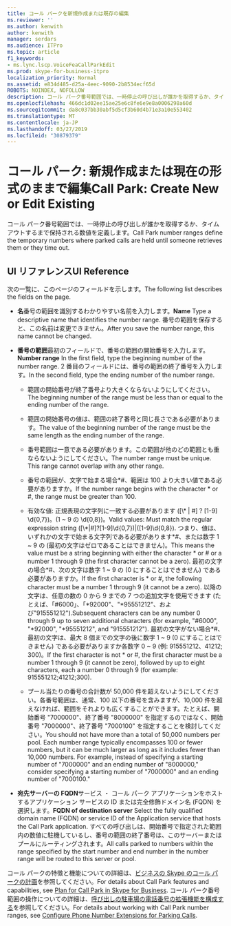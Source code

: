 ```yaml
---
title: コール パークを新規作成または既存の編集
ms.reviewer: ''
ms.author: kenwith
author: kenwith
manager: serdars
ms.audience: ITPro
ms.topic: article
f1_keywords:
- ms.lync.lscp.VoiceFeaCallParkEdit
ms.prod: skype-for-business-itpro
localization_priority: Normal
ms.assetid: e834d485-d25a-4eec-9090-2b8534ecf65d
ROBOTS: NOINDEX, NOFOLLOW
description: コール パーク番号範囲では、一時停止の呼び出しが誰かを取得するか、タイムアウトするまで保持される数値を定義します。
ms.openlocfilehash: 466dc1d02ee15ae25e6c8fe6e9e8a0006298a60d
ms.sourcegitcommit: da8c037bb30abf5d5cf3b60d4b71e3a10e553402
ms.translationtype: MT
ms.contentlocale: ja-JP
ms.lasthandoff: 03/27/2019
ms.locfileid: "30879379"
---
```

# <a name="call-park-create-new-or-edit-existing"></a><span data-ttu-id="8395a-103">コール パーク: 新規作成または現在の形式のままで編集</span><span class="sxs-lookup"><span data-stu-id="8395a-103">Call Park: Create New or Edit Existing</span></span>

<span data-ttu-id="8395a-104">コール パーク番号範囲では、一時停止の呼び出しが誰かを取得するか、タイムアウトするまで保持される数値を定義します。</span><span class="sxs-lookup"><span data-stu-id="8395a-104">Call Park number ranges define the temporary numbers where parked calls are held until someone retrieves them or they time out.</span></span>

## <a name="ui-reference"></a><span data-ttu-id="8395a-105">UI リファレンス</span><span class="sxs-lookup"><span data-stu-id="8395a-105">UI Reference</span></span>

<span data-ttu-id="8395a-106">次の一覧に、このページのフィールドを示します。</span><span class="sxs-lookup"><span data-stu-id="8395a-106">The following list describes the fields on the page.</span></span>

- <span data-ttu-id="8395a-107">**名**番号の範囲を識別するわかりやすい名前を入力します。</span><span class="sxs-lookup"><span data-stu-id="8395a-107">**Name** Type a descriptive name that identifies the number range.</span></span> <span data-ttu-id="8395a-108">番号の範囲を保存すると、この名前は変更できません。</span><span class="sxs-lookup"><span data-stu-id="8395a-108">After you save the number range, this name cannot be changed.</span></span>

- <span data-ttu-id="8395a-109">**番号の範囲**最初のフィールドで、番号の範囲の開始番号を入力します。</span><span class="sxs-lookup"><span data-stu-id="8395a-109">**Number range** In the first field, type the beginning number of the number range.</span></span> <span data-ttu-id="8395a-110">2 番目のフィールドには、番号の範囲の終了番号を入力します。</span><span class="sxs-lookup"><span data-stu-id="8395a-110">In the second field, type the ending number of the number range.</span></span>

  - <span data-ttu-id="8395a-111">範囲の開始番号が終了番号より大きくならないようにしてください。</span><span class="sxs-lookup"><span data-stu-id="8395a-111">The beginning number of the range must be less than or equal to the ending number of the range.</span></span>

  - <span data-ttu-id="8395a-112">範囲の開始番号の値は、範囲の終了番号と同じ長さである必要があります。</span><span class="sxs-lookup"><span data-stu-id="8395a-112">The value of the beginning number of the range must be the same length as the ending number of the range.</span></span>

  - <span data-ttu-id="8395a-p103">番号範囲は一意である必要があります。この範囲が他のどの範囲とも重ならないようにしてください。</span><span class="sxs-lookup"><span data-stu-id="8395a-p103">The number range must be unique. This range cannot overlap with any other range.</span></span>

  - <span data-ttu-id="8395a-115">番号の範囲が、文字で始まる場合\*#、範囲は 100 より大きい値である必要がありますか。</span><span class="sxs-lookup"><span data-stu-id="8395a-115">If the number range begins with the character \* or #, the range must be greater than 100.</span></span>

  - <span data-ttu-id="8395a-116">有効な値: 正規表現の文字列に一致する必要があります ([\\* | #] ? [1-9] \d{0,7})。(1 ~ 9 の \d{0,8})。</span><span class="sxs-lookup"><span data-stu-id="8395a-116">Valid values: Must match the regular expression string ([\\*|#]?[1-9]\d{0,7})|([1-9]\d{0,8}).</span></span> <span data-ttu-id="8395a-117">つまり、値は、いずれかの文字で始まる文字列である必要があります\*#、または数字 1 ~ 9 の (最初の文字はゼロであることはできません)。</span><span class="sxs-lookup"><span data-stu-id="8395a-117">This means the value must be a string beginning with either the character \* or # or a number 1 through 9 (the first character cannot be a zero).</span></span> <span data-ttu-id="8395a-118">最初の文字の場合\*#、次の文字は数字 1 ~ 9 の (0 にすることはできません) である必要がありますか。</span><span class="sxs-lookup"><span data-stu-id="8395a-118">If the first character is \* or #, the following character must be a number 1 through 9 (it cannot be a zero).</span></span> <span data-ttu-id="8395a-119">以降の文字は、任意の数の 0 から 9 までの 7 つの追加文字を使用できます (たとえば、「#6000」、「\*92000"、"\*95551212"、および"915551212").</span><span class="sxs-lookup"><span data-stu-id="8395a-119">Subsequent characters can be any number 0 through 9 up to seven additional characters (for example, "#6000", "\*92000", "\*95551212", and "915551212").</span></span> <span data-ttu-id="8395a-120">最初の文字がない場合\*#、最初の文字は、最大 8 個までの文字の後に数字 1 ~ 9 (0 にすることはできません) である必要がありますか各数字 0 ~ 9 (例: 915551212、41212; 300)。</span><span class="sxs-lookup"><span data-stu-id="8395a-120">If the first character is not \* or #, the first character must be a number 1 through 9 (it cannot be zero), followed by up to eight characters, each a number 0 through 9 (for example: 915551212;41212;300).</span></span>

  - <span data-ttu-id="8395a-p105">プール当たりの番号の合計数が 50,000 件を超えないようにしてください。各番号範囲は、通常、100 以下の番号を含みますが、10,000 件を超えなければ、範囲をそれよりも広くすることができます。たとえば、開始番号 "7000000"、終了番号 "8000000" を指定するのではなく、開始番号 "7000000"、終了番号 "7000100" を指定することを検討してください。</span><span class="sxs-lookup"><span data-stu-id="8395a-p105">You should not have more than a total of 50,000 numbers per pool. Each number range typically encompasses 100 or fewer numbers, but it can be much larger as long as it includes fewer than 10,000 numbers. For example, instead of specifying a starting number of "7000000" and an ending number of "8000000," consider specifying a starting number of "7000000" and an ending number of "7000100."</span></span>

- <span data-ttu-id="8395a-124">**宛先サーバーの FQDN**サービス ・ コール パーク アプリケーションをホストするアプリケーション サービスの ID または完全修飾ドメイン名 (FQDN) を選択します。</span><span class="sxs-lookup"><span data-stu-id="8395a-124">**FQDN of destination server** Select the fully qualified domain name (FQDN) or service ID of the Application service that hosts the Call Park application.</span></span> <span data-ttu-id="8395a-125">すべての呼び出しは、開始番号で指定された範囲内の数値に駐機しているし、番号の範囲の終了番号は、このサーバーまたはプールにルーティングされます。</span><span class="sxs-lookup"><span data-stu-id="8395a-125">All calls parked to numbers within the range specified by the start number and end number in the number range will be routed to this server or pool.</span></span>

<span data-ttu-id="8395a-126">コール パークの特徴と機能についての詳細は、[ビジネスの Skype のコール パークの計画](../../../plan-your-deployment/enterprise-voice-solution/call-park.md)を参照してください。</span><span class="sxs-lookup"><span data-stu-id="8395a-126">For details about Call Park features and capabilities, see [Plan for Call Park in Skype for Business](../../../plan-your-deployment/enterprise-voice-solution/call-park.md).</span></span> <span data-ttu-id="8395a-127">コール パーク番号範囲の操作についての詳細は、[呼び出しの駐車場の電話番号の拡張機能を構成する](https://technet.microsoft.com/library/fbf97624-9587-42a6-b276-1b69c574a74d.aspx)を参照してください。</span><span class="sxs-lookup"><span data-stu-id="8395a-127">For details about working with Call Park number ranges, see [Configure Phone Number Extensions for Parking Calls](https://technet.microsoft.com/library/fbf97624-9587-42a6-b276-1b69c574a74d.aspx).</span></span>


